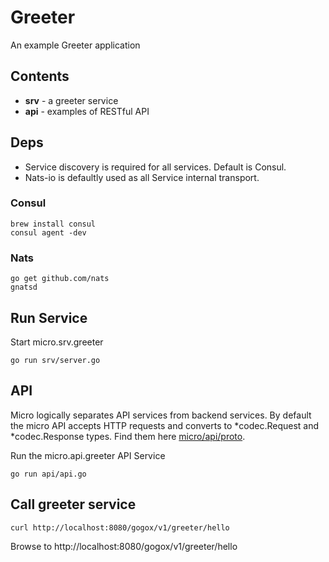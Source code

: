 # Greeter

An example Greeter application

## Contents

- **srv** - a greeter service
- **api** - examples of RESTful API

## Deps

- Service discovery is required for all services. Default is Consul.
- Nats-io is defaultly used as all Service internal transport.

### Consul

```
brew install consul
consul agent -dev
```

### Nats
```
go get github.com/nats
gnatsd
```

## Run Service

Start micro.srv.greeter
```shell
go run srv/server.go
```

## API

Micro logically separates API services from backend services. By default the micro API
accepts HTTP requests and converts to *codec.Request and *codec.Response types. Find them here [micro/api/proto](https://github.com/nzgogo/micro/codec).

Run the micro.api.greeter API Service
```shell
go run api/api.go 
```

## Call greeter service
```shell
curl http://localhost:8080/gogox/v1/greeter/hello
```

Browse to http://localhost:8080/gogox/v1/greeter/hello
